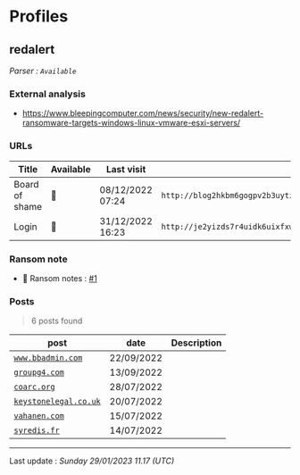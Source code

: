 # Profiles

## **redalert**


_Parser : `Available`_

### External analysis
- https://www.bleepingcomputer.com/news/security/new-redalert-ransomware-targets-windows-linux-vmware-esxi-servers/

### URLs
| Title | Available | Last visit | fqdn | Screenshot 
|---|---|---|---|---|
| Board of shame | 🔴 | 08/12/2022 07:24 | `http://blog2hkbm6gogpv2b3uytzi3bj5d5zmc4asbybumjkhuqhas355janyd.onion` | <a href="https://www.ransomware.live/screenshots/blog2hkbm6gogpv2b3uytzi3bj5d5zmc4asbybumjkhuqhas355janyd-onion.png" target=_blank>📸</a> | 
| Login | 🔴 | 31/12/2022 16:23 | `http://je2yizds7r4uidk6uixfxwjj5w7or2agit4aj66l4lrhdbrvr3lsymid.onion` | <a href="https://www.ransomware.live/screenshots/je2yizds7r4uidk6uixfxwjj5w7or2agit4aj66l4lrhdbrvr3lsymid-onion.png" target=_blank>📸</a> | 


### Ransom note
* 📝 Ransom notes :  <a href="/ransomware_notes/redalert/redalert.txt" target=_blank>#1</a> 

### Posts

> 6 posts found

| post | date | Description
|---|---|---|
| [`www.bbadmin.com`](https://google.com/search?q=www.bbadmin.com) | 22/09/2022 |   |
| [`groupg4.com`](https://google.com/search?q=groupg4.com) | 13/09/2022 |   |
| [`coarc.org`](https://google.com/search?q=coarc.org) | 28/07/2022 |   |
| [`keystonelegal.co.uk`](https://google.com/search?q=keystonelegal.co.uk) | 20/07/2022 |   |
| [`vahanen.com`](https://google.com/search?q=vahanen.com) | 15/07/2022 |   |
| [`syredis.fr`](https://google.com/search?q=syredis.fr) | 14/07/2022 |   |

 --- 


Last update : _Sunday 29/01/2023 11.17 (UTC)_
